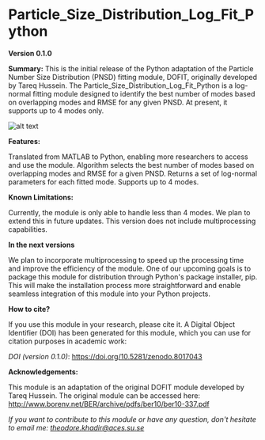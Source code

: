 # Particle_Size_Distribution_Log_Fit_Python

**Version 0.1.0**

**Summary:**
This is the initial release of the Python adaptation of the Particle Number Size Distribution (PNSD) fitting module, DOFIT, originally developed by Tareq Hussein. The Particle_Size_Distribution_Log_Fit_Python is a log-normal fitting module designed to identify the best number of modes based on overlapping modes and RMSE for any given PNSD. At present, it supports up to 4 modes only.

![alt text](https://github.com/theodorekhadir/dofit_python/blob/master/test.png)

**Features:**

Translated from MATLAB to Python, enabling more researchers to access and use the module.
Algorithm selects the best number of modes based on overlapping modes and RMSE for a given PNSD.
Returns a set of log-normal parameters for each fitted mode.
Supports up to 4 modes.

**Known Limitations:**

Currently, the module is only able to handle less than 4 modes. We plan to extend this in future updates.
This version does not include multiprocessing capabilities.

**In the next versions**

We plan to incorporate multiprocessing to speed up the processing time and improve the efficiency of the module. One of our upcoming goals is to package this module for distribution through Python's package installer, pip. This will make the installation process more straightforward and enable seamless integration of this module into your Python projects.

**How to cite?**

If you use this module in your research, please cite it. A Digital Object Identifier (DOI) has been generated for this module, which you can use for citation purposes in academic work: 

*DOI (version 0.1.0)*: https://doi.org/10.5281/zenodo.8017043

**Acknowledgements:**

This module is an adaptation of the original DOFIT module developed by Tareq Hussein. The original module can be accessed here: http://www.borenv.net/BER/archive/pdfs/ber10/ber10-337.pdf

*If you want to contribute to this module or have any question, don't hesitate to email me:
theodore.khadir@aces.su.se*
